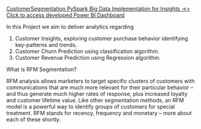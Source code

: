 [CustomerSegmentation PySpark Big Data Implementation for Insights ->> Click to access developed Power BI Dashboard](https://app.powerbi.com/view?r=eyJrIjoiYzJmOWEwNzktOTFmZi00ZmE1LTgxZmMtNGM5Y2MwODI2MjFmIiwidCI6ImVkYjljNTM4LWZlNjYtNGE2OC04YzEwLTc2ZmNhODg4NzQxZCJ9&pageName=ReportSection)

In this Project we aim to deliver analytics regarding
1. Customer Insights, exploring customer purchase behavior identifying key-patterns and trends.
2. Customer Churn Prediction using classification algorithm.
3. Customer Revenue Prediction using Regression algorithm.

What is RFM Segmentation?

RFM analysis allows marketers to target specific clusters of customers with communications that are much more relevant for their particular behavior – and thus generate much higher rates of response, plus increased loyalty and customer lifetime value. Like other segmentation methods, an RFM model is a powerful way to identify groups of customers for special treatment. RFM stands for recency, frequency and monetary – more about each of these shortly.
